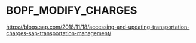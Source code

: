 # BOPF_MODIFY_CHARGES
https://blogs.sap.com/2018/11/18/accessing-and-updating-transportation-charges-sap-transportation-management/
